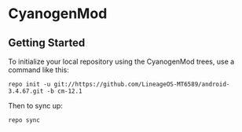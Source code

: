 CyanogenMod
===========

Getting Started
---------------

To initialize your local repository using the CyanogenMod trees, use a command like this:

    repo init -u git://https://github.com/LineageOS-MT6589/android-3.4.67.git -b cm-12.1

Then to sync up:

    repo sync
